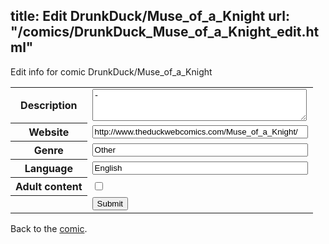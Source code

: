 title: Edit DrunkDuck/Muse_of_a_Knight
url: "/comics/DrunkDuck_Muse_of_a_Knight_edit.html"
---
Edit info for comic DrunkDuck/Muse_of_a_Knight

<form name="comic" action="http://gaepostmail.appspot.com/comic/" method="post">
<table class="comicinfo">
<tr>
<th>Description</th><td><textarea name="description" cols="40" rows="3">-</textarea></td>
</tr>
<tr>
<th>Website</th><td><input type="text" name="url" value="http://www.theduckwebcomics.com/Muse_of_a_Knight/" size="40"/></td>
</tr>
<tr>
<th>Genre</th><td><input type="text" name="genre" value="Other" size="40"/></td>
</tr>
<tr>
<th>Language</th><td><input type="text" name="language" value="English" size="40"/></td>
</tr>
<tr>
<th>Adult content</th><td><input type="checkbox" name="adult" value="adult" /></td>
</tr>
<tr>
<th></th><td>
<input type="hidden" name="comic" value="DrunkDuck_Muse_of_a_Knight" />
<input type="submit" name="submit" value="Submit" />
</td>
</tr>
</table>
</form>

Back to the [comic](DrunkDuck_Muse_of_a_Knight.html).
